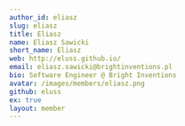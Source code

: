 ```yaml
---
author_id: eliasz
slug: eliasz
title: Eliasz
name: Eliasz Sawicki
short_name: Eliasz
web: http://eluss.github.io/
email: eliasz.sawicki@brightinventions.pl
bio: Software Engineer @ Bright Inventions
avatar: /images/members/eliasz.png
github: eluss
ex: true
layout: member
---
```



